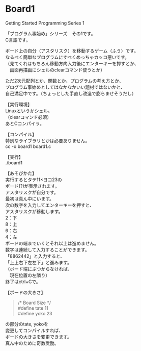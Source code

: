 # Board1
Getting Started Programming Series 1

「プログラム事始め」シリーズ　その1です。  
C言語です。

ボード上の自分（アスタリスク）を移動するゲーム（ふう）です。  
なるべく簡単なプログラムにすべくめっちゃカッコ悪いです。  
（見てくれはもちろん移動方向入力後にエンターキーを押すとか、  
　画面再描画にシェルのclearコマンド使うとか）  

ただ2次元配列とか、関数とか、プログラムの考え方とか、  
プログラム事始めとしてはなかなかいい題材ではないかと、  
自己満足中です。（ちょっとした手直し改造で膨らませそうだし）  

【実行環境】  
Linuxというかシェル。  
（clearコマンド必須）  
あとCコンパイラ。  

【コンパイル】  
特別なライブラリとかは必要ありません。  
cc -o board1 board1.c  

【実行】  
./board1  

【あそびかた】  
実行するとタテ11×ヨコ23の  
ボード(?)が表示されます。  
アスタリスクが自分です。  
最初は真ん中にいます。  
次の数字を入力してエンターキーを押すと、  
アスタリスクが移動します。  
2：下  
8：上  
6：右  
4：左  
ボードの端までいくとそれ以上は進めません。  
数字は連続して入力することができます。  
「8862442」と入力すると、  
「上上右下左左下」と進みます。  
（ボード端にぶつからなければ、  
　現在位置の左隣り）  
終了はctrl+Cで。  

【ボードの大きさ】  
>/* Board Size */  
>#define tate 11  
>#define yoko 23  

の部分のtate, yokoを  
変更してコンパイルすれば、  
ボードの大きさを変更できます。  
真ん中のために奇数奨励。  

